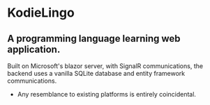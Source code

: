 # KodieLingo

## A programming language learning web application.

Built on Microsoft's blazor server, with SignalR communications, the backend uses a vanilla SQLite database and entity framework communications.

* Any resemblance to existing platforms is entirely coincidental.
